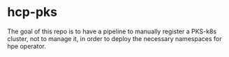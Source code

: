 # hcp-pks
  The goal of this repo is to have a pipeline to manually register a PKS-k8s cluster, not to manage it, in order to deploy the necessary namespaces for hpe operator.
